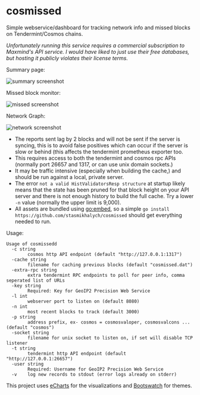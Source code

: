 # cosmissed

Simple webservice/dashboard for tracking network info and missed blocks on Tendermint/Cosmos chains.

_Unfortunately running this service requires a commercial subscription to Maxmind's API service. I would have liked to just use their free databases, but hosting it publicly violates their license terms._

Summary page:

![summary screenshot](docs/summary.png)

Missed block monitor:

![missed screenshot](docs/missed.png)

Network Graph:

![network screenshot](docs/net.png)

* The reports sent lag by 2 blocks and will not be sent if the server is syncing, this is to avoid false positives which
  can occur if the server is slow or behind (this affects the tendermint prometheus exporter too.
* This requires access to both the tendermint and cosmos rpc APIs (normally port 26657 and 1317, or can use unix domain sockets.) 
* It may be traffic intensive (especially when building the cache,) and should be run against a local, private server.
* The error `not a valid HistValidatorsResp structure` at startup likely means that the state has been pruned for that block height
  on your API server and there is not enough history to build the full cache. Try a lower `-n` value (normally the upper limit is 9,000).
* All assets are bundled using [go:embed](https://pkg.go.dev/embed), so a simple `go install https://github.com/stasmikhalych/cosmissed` should get everything needed to run.

Usage:

```
Usage of cosmissedd
  -c string
        cosmos http API endpoint (default "http://127.0.0.1:1317")
  -cache string
        filename for caching previous blocks (default "cosmissed.dat")
  -extra-rpc string
        extra tendermint RPC endpoints to poll for peer info, comma seperated list of URLs
  -key string
        Required: Key for GeoIP2 Precision Web Service
  -l int
        webserver port to listen on (default 8080)
  -n int
        most recent blocks to track (default 3000)
  -p string
        address prefix, ex- cosmos = cosmosvaloper, cosmosvalcons ... (default "cosmos")
  -socket string
        filename for unix socket to listen on, if set will disable TCP listener
  -t string
        tendermint http API endpoint (default "http://127.0.0.1:26657")
  -user string
        Required: Username for GeoIP2 Precision Web Service
  -v    log new records to stdout (error logs already on stderr)
```

This project uses [eCharts](https://echarts.apache.org/en/index.html) for the visualizations and [Bootswatch](https://bootswatch.com/) for themes.
